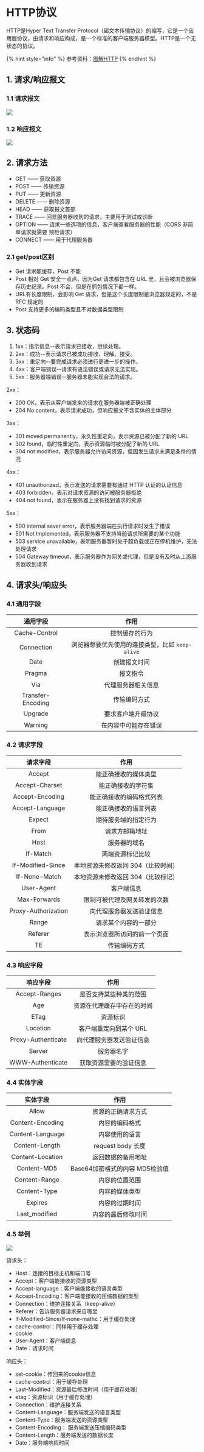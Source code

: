 # HTTP协议

HTTP是Hyper Text Transfer Protocol（超文本传输协议）的缩写，它是一个应用层协议，由请求和响应构成，是一个标准的客户端服务器模型。HTTP是一个无状态的协议。

{% hint style="info" %} 参考资料：[图解HTTP](https://mp.weixin.qq.com/s/4epUWMCLpwCBxxQgEbL8gA) {% endhint %}

## 1. 请求/响应报文

### 1.1 请求报文

![](./img/请求报文.jpeg)

### 1.2 响应报文

![](./img/响应报文.jpeg)

## 2. 请求方法

 - GET —— 获取资源
 - POST —— 传输资源
 - PUT —— 更新资源
 - DELETE —— 删除资源
 - HEAD —— 获取报文首部
 - TRACE —— 回显服务器收到的请求，主要用于测试或诊断
 - OPTION —— 请求一些选项的信息，客户端查看服务器的性能（CORS 非简单请求就需要 预检请求）
 - CONNECT —— 用于代理服务器

### 2.1 get/post区别

- Get 请求能缓存，Post 不能
- Post 相对 Get 安全一点点，因为Get 请求都包含在 URL 里，且会被浏览器保存历史纪录。Post 不会，但是在抓包情况下都一样。
- URL有长度限制，会影响 Get 请求，但是这个长度限制是浏览器规定的，不是 RFC 规定的
- Post 支持更多的编码类型且不对数据类型限制

## 3. 状态码

1. 1xx：指示信息--表示请求已接收，继续处理。
2. 2xx：成功--表示请求已被成功接收、理解、接受。
3. 3xx：重定向--要完成请求必须进行更进一步的操作。
4. 4xx：客户端错误--请求有语法错误或请求无法实现。
5. 5xx：服务器端错误--服务器未能实现合法的请求。

2xx：

- 200 OK，表示从客户端发来的请求在服务器端被正确处理
- 204 No content，表示请求成功，但响应报文不含实体的主体部分

3xx：

- 301 moved permanently，永久性重定向，表示资源已被分配了新的 URL
- 302 found，临时性重定向，表示资源临时被分配了新的 URL
- 304 not modified，表示服务器允许访问资源，但因发生请求未满足条件的情况

4xx：

- 401 unauthorized，表示发送的请求需要有通过 HTTP 认证的认证信息
- 403 forbidden，表示对请求资源的访问被服务器拒绝
- 404 not found，表示在服务器上没有找到请求的资源

5xx：

- 500 internal sever error，表示服务器端在执行请求时发生了错误
- 501 Not Implemented，表示服务器不支持当前请求所需要的某个功能
- 503 service unavailable，表明服务器暂时处于超负载或正在停机维护，无法处理请求
- 504 Gateway timeout，表示服务器作为网关或代理，但是没有及时从上游服务器收到请求

## 4. 请求头/响应头

### 4.1 通用字段

|     通用字段      |                       作用                       |
| :---------------: | :----------------------------------------------: |
|   Cache-Control   |                  控制缓存的行为                  |
|    Connection     | 浏览器想要优先使用的连接类型，比如  `keep-alive` |
|       Date        |                   创建报文时间                   |
|      Pragma       |                     报文指令                     |
|        Via        |                代理服务器相关信息                |
| Transfer-Encoding |                   传输编码方式                   |
|      Upgrade      |                要求客户端升级协议                |
|      Warning      |               在内容中可能存在错误               |

### 4.2 请求字段

|      请求字段       |                作用                |
| :-----------------: | :--------------------------------: |
|       Accept        |        能正确接收的媒体类型        |
|   Accept-Charset    |         能正确接收的字符集         |
|   Accept-Encoding   |      能正确接收的编码格式列表      |
|   Accept-Language   |        能正确接收的语言列表        |
|       Expect        |        期待服务端的指定行为        |
|        From         |           请求方邮箱地址           |
|        Host         |            服务器的域名            |
|      If-Match       |          两端资源标记比较          |
|  If-Modified-Since  | 本地资源未修改返回 304（比较时间） |
|    If-None-Match    | 本地资源未修改返回 304（比较标记） |
|     User-Agent      |             客户端信息             |
|    Max-Forwards     |    限制可被代理及网关转发的次数    |
| Proxy-Authorization |      向代理服务器发送验证信息      |
|        Range        |        请求某个内容的一部分        |
|       Referer       |    表示浏览器所访问的前一个页面    |
|         TE          |            传输编码方式            |

### 4.3 响应字段

|      响应字段      |            作用            |
| :----------------: | :------------------------: |
|   Accept-Ranges    |   是否支持某些种类的范围   |
|        Age         | 资源在代理缓存中存在的时间 |
|        ETag        |          资源标识          |
|      Location      |   客户端重定向到某个 URL   |
| Proxy-Authenticate |  向代理服务器发送验证信息  |
|       Server       |         服务器名字         |
|  WWW-Authenticate  |   获取资源需要的验证信息   |

### 4.4 实体字段

|     实体字段     |              作用              |
| :--------------: | :----------------------------: |
|      Allow       |       资源的正确请求方式       |
| Content-Encoding |         内容的编码格式         |
| Content-Language |         内容使用的语言         |
|  Content-Length  |       request body 长度        |
| Content-Location |       返回数据的备用地址       |
|   Content-MD5    | Base64加密格式的内容 MD5检验值 |
|  Content-Range   |         内容的位置范围         |
|   Content-Type   |         内容的媒体类型         |
|     Expires      |         内容的过期时间         |
|  Last_modified   |       内容的最后修改时间       |

### 4.5 举例

![](./img/头信息.png)

请求头：

- Host：连接的目标主机和端口号
- Accept：客户端能接收的资源类型
- Accept-language：客户端能接收的语言类型
- Accept-Encoding：客户端能接收的压缩数据的类型
- Connection：维护连接关系（keep-alive）
- Referer：告诉服务器请求来自哪里
- If-Modified-Since/If-none-mathc：用于缓存处理
- cache-control：同样用于缓存处理
- cookie
- User-Agent：客户端信息
- Date：请求时间

响应头：

- set-cookie：传回来的cookie信息
- cache-control：用于缓存处理
- Last-Modified：资源最后修改时间（用于缓存处理）
- etag：资源标识（用于缓存处理）
- Connection：维护连接关系
- Content-Language：服务端发送的语言类型
- Content-Type：服务端发送的资源类型
- Content-Encoding： 服务端发送压缩编码类型
- Content-Length：服务端发送的数据长度
- Date：服务端响应时间



